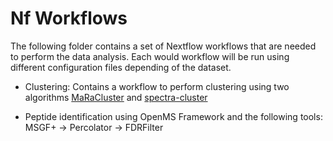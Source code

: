# Nf Workflows

The following folder contains a set of Nextflow workflows that are needed to perform the data analysis. Each would workflow will be run using different configuration files depending of the dataset.


- Clustering: Contains a workflow to perform clustering using two algorithms [MaRaCluster](https://github.com/statisticalbiotechnology/maracluster) and [spectra-cluster](https://spectra-cluster.github.io/)


- Peptide identification using OpenMS Framework and the following tools: MSGF+ -> Percolator -> FDRFilter


